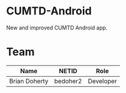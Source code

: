 CUMTD-Android
=============

New and improved CUMTD Android app.

Team
=============
| Name       | NETID           | Role  |
| :-------------: |:-------------:| :-----:|
| Brian Doherty      | bedoher2 | Developer |
